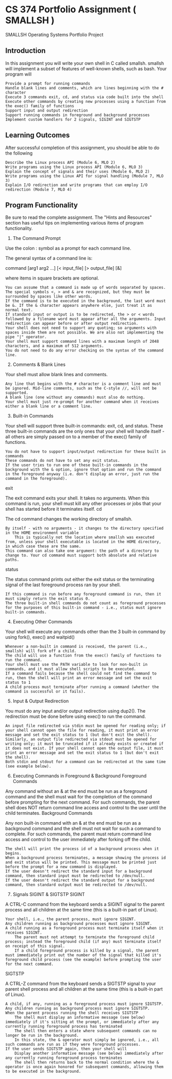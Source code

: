 # CS 374 Portfolio Assignment ( SMALLSH )
SMALLSH Operating Systems Portfolio Project

## Introduction

In this assignment you will write your own shell in C called smallsh. smallsh will implement a subset of features of well-known shells, such as bash. Your program will

    Provide a prompt for running commands
    Handle blank lines and comments, which are lines beginning with the # character
    Execute 3 commands exit, cd, and status via code built into the shell
    Execute other commands by creating new processes using a function from the exec() family of functions
    Support input and output redirection
    Support running commands in foreground and background processes
    Implement custom handlers for 2 signals, SIGINT and SIGTSTP

## Learning Outcomes

After successful completion of this assignment, you should be able to do the following

    Describe the Linux process API (Module 6, MLO 2)
    Write programs using the Linux process API (Module 6, MLO 3)
    Explain the concept of signals and their uses (Module 6, MLO 2)
    Write programs using the Linux API for signal handling (Module 7, MLO 3)
    Explain I/O redirection and write programs that can employ I/O redirection (Module 7, MLO 4)

## Program Functionality

Be sure to read the complete assignment. The "Hints and Resources" section has useful tips on implementing various items of program functionality.
1. The Command Prompt

Use the colon : symbol as a prompt for each command line. 

The general syntax of a command line is:

command [arg1 arg2 ...] [< input_file] [> output_file] [&]

where items in square brackets are optional.

    You can assume that a command is made up of words separated by spaces.
    The special symbols <, > and & are recognized, but they must be surrounded by spaces like other words.
    If the command is to be executed in the background, the last word must be &. If the & character appears anywhere else, just treat it as normal text.
    If standard input or output is to be redirected, the > or < words followed by a filename word must appear after all the arguments. Input redirection can appear before or after output redirection.
    Your shell does not need to support any quoting; so arguments with spaces inside them are not possible. We are also not implementing the pipe "|" operator.
    Your shell must support command lines with a maximum length of 2048 characters, and a maximum of 512 arguments.
    You do not need to do any error checking on the syntax of the command line.

2. Comments & Blank Lines

Your shell must allow blank lines and comments.

    Any line that begins with the # character is a comment line and must be ignored. Mid-line comments, such as the C-style //, will not be supported.
    A blank line (one without any commands) must also do nothing.
    Your shell must just re-prompt for another command when it receives either a blank line or a comment line.

3. Built-in Commands

Your shell will support three built-in commands: exit, cd, and status. These three built-in commands are the only ones that your shell will handle itself - all others are simply passed on to a member of the exec() family of functions.

    You do not have to support input/output redirection for these built in commands
    These commands do not have to set any exit status.
    If the user tries to run one of these built-in commands in the background with the & option, ignore that option and run the command in the foreground anyway (i.e. don't display an error, just run the command in the foreground).

exit

The exit command exits your shell. It takes no arguments. When this command is run, your shell must kill any other processes or jobs that your shell has started before it terminates itself.
cd

The cd command changes the working directory of smallsh.

    By itself - with no arguments - it changes to the directory specified in the HOME environment variable
        This is typically not the location where smallsh was executed from, unless your shell executable is located in the HOME directory, in which case these are the same.
    This command can also take one argument: the path of a directory to change to. Your cd command must support both absolute and relative paths.

status

The status command prints out either the exit status or the terminating signal of the last foreground process ran by your shell.

    If this command is run before any foreground command is run, then it must simply return the exit status 0.
    The three built-in shell commands do not count as foreground processes for the purposes of this built-in command - i.e., status must ignore built-in commands.

4. Executing Other Commands

Your shell will execute any commands other than the 3 built-in command by using fork(), exec() and waitpid()

    Whenever a non-built in command is received, the parent (i.e., smallsh) will fork off a child.
    The child will use a function from the exec() family of functions to run the command.
    Your shell must use the PATH variable to look for non-built in commands, and it must allow shell scripts to be executed.
    If a command fails because the shell could not find the command to run, then the shell will print an error message and set the exit status to 1
    A child process must terminate after running a command (whether the command is successful or it fails).

5. Input & Output Redirection

You must do any input and/or output redirection using dup2(). The redirection must be done before using exec() to run the command.

    An input file redirected via stdin must be opened for reading only; if your shell cannot open the file for reading, it must print an error message and set the exit status to 1 (but don't exit the shell).
    Similarly, an output file redirected via stdout must be opened for writing only; it must be truncated if it already exists or created if it does not exist. If your shell cannot open the output file, it must print an error message and set the exit status to 1 (but don't exit the shell).
    Both stdin and stdout for a command can be redirected at the same time (see example below).

6. Executing Commands in Foreground & Background
Foreground Commands

Any command without an & at the end must be run as a foreground command and the shell must wait for the completion of the command before prompting for the next command. For such commands, the parent shell does NOT return command line access and control to the user until the child terminates.
Background Commands

Any non built-in command with an & at the end must be run as a background command and the shell must not wait for such a command to complete. For such commands, the parent must return command line access and control to the user immediately after forking off the child.

    The shell will print the process id of a background process when it begins.
    When a background process terminates, a message showing the process id and exit status will be printed. This message must be printed just before the prompt for a new command is displayed.
    If the user doesn't redirect the standard input for a background command, then standard input must be redirected to /dev/null.
    If the user doesn't redirect the standard output for a background command, then standard output must be redirected to /dev/null.

7. Signals SIGINT & SIGTSTP
SIGINT

A CTRL-C command from the keyboard sends a SIGINT signal to the parent process and all children at the same time (this is a built-in part of Linux).

    Your shell, i.e., the parent process, must ignore SIGINT.
    Any children running as background processes must ignore SIGINT.
    A child running as a foreground process must terminate itself when it receives SIGINT.
        The parent must not attempt to terminate the foreground child process; instead the foreground child (if any) must terminate itself on receipt of this signal.
        If a child foreground process is killed by a signal, the parent must immediately print out the number of the signal that killed it's foreground child process (see the example) before prompting the user for the next command.

SIGTSTP

A CTRL-Z command from the keyboard sends a SIGTSTP signal to your parent shell process and all children at the same time (this is a built-in part of Linux).

    A child, if any, running as a foreground process must ignore SIGTSTP.
    Any children running as background process must ignore SIGTSTP.
    When the parent process running the shell receives SIGTSTP
        The shell must display an informative message (see below) immediately if it's sitting at the prompt, or immediately after any currently running foreground process has terminated
        The shell then enters a state where subsequent commands can no longer be run in the background.
        In this state, the & operator must simply be ignored, i.e., all such commands are run as if they were foreground processes.
    If the user sends SIGTSTP again, then your shell will
        Display another informative message (see below) immediately after any currently running foreground process terminates
        The shell then returns back to the normal condition where the & operator is once again honored for subsequent commands, allowing them to be executed in the background.
   
